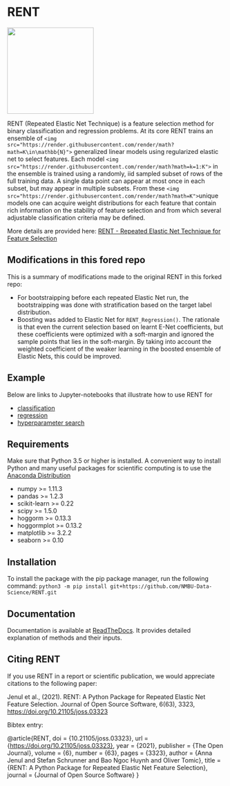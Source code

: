 RENT
====

<img src="/images/RENT_logo.png" width="200"/>

RENT (Repeated Elastic Net Technique) is a feature selection method for binary classification and regression problems. At its core
RENT trains an ensemble of `<img src="https://render.githubusercontent.com/render/math?math=K\in\mathbb{N}">` generalized linear models using regularized elastic net to select features. Each model `<img src="https://render.githubusercontent.com/render/math?math=k=1:K">` in the ensemble is trained using a randomly, iid sampled subset of rows of the full training data. A single data point can appear at most once in each subset, but may appear in multiple subsets. From these `<img src="https://render.githubusercontent.com/render/math?math=K">`unique models one can acquire weight distributions for each
feature that contain rich information on the stability of feature selection and from which several adjustable classification criteria may be
defined.

More details are provided here: [RENT - Repeated Elastic Net Technique for Feature Selection](https://arxiv.org/abs/2009.12780v2)

## Modifications in this fored repo

This is a summary of modifications made to the original RENT in this forked repo:

* For bootstraipping before each repeated Elastic Net run, the bootstraipping was done with stratification based on the target label distribution.
* Boosting was added to Elastic Net for `RENT_Regression()`. The rationale is that even the current selection based on learnt E-Net coefficients, but these coefficients were optimized with a soft-margin and ignored the sample points that lies in the soft-margin. By taking into account the weighted coefficient of the weaker learning in the boosted ensemble of Elastic Nets, this could be improved.

Example
-------

Below are links to Jupyter-notebooks that illustrate how to use RENT for

* [classification](https://github.com/NMBU-Data-Science/RENT/blob/master/examples/Classification_example.ipynb)
* [regression](https://github.com/NMBU-Data-Science/RENT/blob/master/examples/Regression_example.ipynb)
* [hyperparameter search](https://github.com/NMBU-Data-Science/RENT/blob/master/examples/Extensive_hyperparameter_search.ipynb)

Requirements
------------

Make sure that Python 3.5 or higher is installed. A convenient way to install Python and many useful packages for scientific computing is to use the [Anaconda Distribution](https://www.anaconda.com/products/individual)

* numpy >= 1.11.3
* pandas >= 1.2.3
* scikit-learn >= 0.22
* scipy >= 1.5.0
* hoggorm >= 0.13.3
* hoggormplot >= 0.13.2
* matplotlib >= 3.2.2
* seaborn >= 0.10

Installation
------------

To install the package with the pip package manager, run the following command:
`python3 -m pip install git+https://github.com/NMBU-Data-Science/RENT.git`

Documentation
-------------

Documentation is available at [ReadTheDocs](https://rent.readthedocs.io/en/latest/). It provides detailed explanation of methods and their inputs.

Citing RENT
-----------

If you use RENT in a report or scientific publication, we would appreciate citations to the following paper:


Jenul et al., (2021). RENT: A Python Package for Repeated Elastic Net Feature Selection. Journal of Open Source Software, 6(63), 3323, https://doi.org/10.21105/joss.03323

Bibtex entry:

@article{RENT,
doi = {10.21105/joss.03323},
url = {https://doi.org/10.21105/joss.03323},
year = {2021},
publisher = {The Open Journal},
volume = {6},
number = {63},
pages = {3323},
author = {Anna Jenul and Stefan Schrunner and Bao Ngoc Huynh and Oliver Tomic},
title = {RENT: A Python Package for Repeated Elastic Net Feature Selection},
journal = {Journal of Open Source Software}
}
